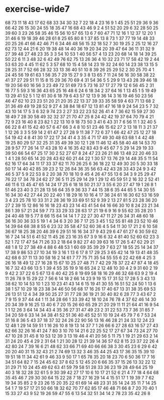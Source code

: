# exercise-wide7
68
73
11
18
43
17
62
68
33
34
30
32
7
22
18
4
23
16
9
1
45
25
51
29
36
9
36
66
42
26
15
30
24
55
18
35
47
16
68
43
46
9
2
4
51
52
20
29
6
32
28
50
25
39
60
3
23
26
58
35
46
15
56
10
57
65
13
6
7
60
47
71
12
16
1
12
37
12
20
1
31
46
6
19
18
39
46
28
61
8
25
65
80
8
1
37
85
13
8
73
1
37
77
19
14
48
33
20
25
26
41
66
42
46
71
6
34
46
48
56
15
32
18
52
7
30
19
25
2
25
12
16
27
62
73
12
44
21
6
20
19
38
48
14
40
36
19
20
34
20
39
47
64
36
11
31
32
9
27
39
48
27
48
23
35
3
3
54
10
53
1
40
56
57
4
13
23
20
68
14
18
14
39
25
50
22
6
11
3
48
32
6
42
49
76
62
75
13
26
36
4
10
32
23
71
17
58
42
19
2
44
53
63
20
4
45
11
62
5
3
57
68
10
15
4
58
14
23
19
32
24
60
14
23
38
13
15
5
28
25
31
7
52
66
28
32
33
13
36
40
51
10
8
39
26
25
29
52
2
30
25
70
4
1
24
45
56
19
61
63
1
56
35
7
29
15
27
9
3
8
13
65
7
11
24
56
16
30
58
38
22
41
37
27
29
51
11
15
8
15
29
36
70
69
4
31
54
36
5
5
29
9
13
43
28
39
46
18
19
20
56
60
16
56
3
23
49
72
51
69
73
5
73
16
37
17
27
79
12
6
56
45
2
31
16
77
5
59
3
16
36
43
65
25
16
48
6
24
6
18
34
2
37
64
16
1
13
45
1
5
19
49
13
29
41
52
5
1
12
61
30
6
18
79
6
43
57
12
13
9
36
14
3
16
19
46
50
23
56
46
47
62
10
23
23
51
20
21
20
35
22
13
37
39
33
35
58
59
4
63
71
13
68
2
31
36
49
49
19
28
52
9
27
4
38
84
18
67
12
13
81
47
16
18
9
24
54
23
5
7
32
43
10
14
17
5
3
6
32
9
74
23
2
27
33
22
23
52
26
41
4
7
36
62
15
59
27
30
18
49
7
28
30
58
49
32
32
37
21
70
47
25
8
24
42
42
19
37
64
70
79
4
21
72
9
23
16
40
8
23
82
1
22
13
10
9
18
73
50
3
41
6
43
31
7
6
56
11
1
32
40
5
66
22
8
41
15
42
40
57
6
47
66
3
4
8
10
51
23
46
15
62
27
2
13
18
11
3
21
37
1
12
26
3
3
5
59
14
2
61
47
2
27
28
9
11
38
7
72
6
37
1
66
42
47
25
12
27
18
54
19
42
4
8
41
30
17
22
17
34
41
4
3
35
4
71
17
49
30
48
63
68
1
4
42
48
19
25
80
29
57
32
25
31
35
49
39
30
12
1
28
11
46
12
45
58
40
48
14
53
70
28
9
57
77
26
14
17
43
28
10
4
16
35
42
83
43
9
45
67
7
5
29
14
29
19
33
39
50
66
54
67
25
17
30
2
52
27
67
8
24
47
23
26
21
86
13
48
22
20
46
33
1
4
1
28
50
65
14
20
28
43
62
60
21
44
22
1
30
57
13
76
29
14
48
35
5
11
54
62
16
17
64
34
11
17
33
37
62
11
70
26
25
6
36
18
22
12
49
30
20
5
30
33
18
50
17
14
40
42
85
39
23
2
12
26
84
36
35
56
63
42
43
28
33
43
24
9
3
42
46
5
37
5
9
22
53
8
2
20
38
70
18
10
9
45
4
26
47
55
13
6
34
3
9
25
29
47
76
22
17
34
78
24
62
27
36
5
11
25
29
14
29
1
29
12
45
59
51
2
16
32
2
52
41
46
11
6
13
45
47
65
14
24
17
25
6
18
18
50
21
37
3
55
6
20
27
47
19
1
26
8
1
51
46
23
40
3
21
28
13
56
64
35
9
36
33
7
44
15
38
6
35
44
65
5
14
30
55
16
34
30
42
27
44
20
22
40
1
18
29
16
10
16
4
17
36
24
61
16
30
62
53
16
59
3
4
23
25
78
10
33
31
2
28
36
19
33
69
51
52
9
39
2
13
27
81
5
23
28
36
20
27
2
39
15
12
86
16
16
18
23
43
23
14
43
41
54
64
16
66
30
10
8
24
23
21
34
86
1
39
57
21
24
59
7
73
33
29
33
28
63
17
21
19
6
9
16
9
55
62
35
28
20
1
24
40
48
19
5
77
8
66
15
64
14
14
1
7
22
27
30
47
11
27
26
34
31
48
60
18
36
16
30
36
33
5
19
1
4
34
6
3
20
36
7
17
25
3
45
1
52
55
81
48
23
52
10
46
14
39
64
68
38
8
55
6
23
32
35
58
47
52
60
36
4
5
54
11
30
17
21
2
6
10
58
36
67
18
25
38
20
46
39
6
29
51
16
16
34
37
9
43
29
6
47
61
27
6
30
59
62
16
7
24
14
51
6
41
52
11
45
26
23
16
35
67
3
9
16
6
32
4
81
40
52
60
62
23
3
52
1
72
17
47
54
71
26
33
2
18
64
9
82
27
40
39
63
16
17
26
5
47
62
29
21
48
1
8
12
27
38
49
4
88
6
48
53
1
60
69
35
39
29
7
63
27
18
55
25
14
34
37
17
38
9
86
53
27
10
34
19
3
16
1
13
6
17
8
17
29
25
3
65
42
14
19
13
41
48
35
42
68
6
37
11
13
30
58
16
2
14
61
7
77
75
71
35
54
55
55
6
22
42
68
4
25
3
26
16
18
49
12
27
16
28
15
67
10
25
27
48
71
7
42
29
78
37
22
47
87
4
18
45
16
7
32
43
66
13
5
1
39
4
55
35
19
9
16
65
24
2
12
48
10
30
4
2
9
31
60
2
19
9
42
2
37
22
6
5
67
13
6
40
42
25
8
19
69
58
18
16
29
46
32
68
63
9
2
19
4
11
26
78
9
15
29
22
7
56
6
14
18
2
66
14
23
9
19
15
17
31
52
17
28
5
3
43
13
38
62
10
14
53
10
1
23
10
23
41
43
14
6
15
19
41
30
55
16
51
52
24
50
1
13
6
38
1
57
10
29
18
23
38
34
46
50
56
68
17
16
26
17
40
67
13
31
38
35
69
53
26
13
51
12
4
34
39
50
25
27
31
77
28
36
19
21
30
40
82
6
28
77
3
43
67
2
7
9
15
9
37
44
44
1
11
34
28
66
1
33
39
42
18
10
24
76
78
4
37
62
46
14
30
20
34
39
9
16
25
13
40
6
7
20
15
26
60
65
29
21
20
29
11
11
21
64
41
16
9
54
1
1
12
26
3
64
14
34
43
4
35
36
27
31
47
49
23
2
31
22
53
73
7
36
31
85
7
34
20
59
6
33
14
34
38
41
52
51
36
40
45
52
51
10
19
24
45
79
7
6
7
53
24
31
16
8
36
5
43
37
18
37
32
24
26
22
90
56
13
16
46
28
21
24
33
12
24
23
12
48
1
29
14
59
51
1
16
26
10
8
19
13
14
37
7
1
26
66
6
27
28
63
16
57
27
43
62
66
32
26
16
41
24
7
80
3
10
70
14
21
6
22
25
52
17
27
67
34
73
24
27
70
47
10
28
31
45
8
10
53
12
39
3
13
19
46
4
41
20
56
5
11
75
1
19
21
29
63
2
14
31
24
20
45
4
29
2
31
64
1
21
30
28
12
21
39
14
36
57
62
8
15
23
37
22
26
4
42
80
24
7
39
16
6
21
48
62
33
66
71
69
40
66
66
38
3
30
45
23
6
29
6
42
20
20
40
31
15
32
43
21
2
74
69
13
32
3
46
35
44
25
43
17
36
35
15
39
10
19
51
18
11
34
42
61
9
46
33
9
50
17
1
65
78
35
20
18
23
70
6
50
36
17
7
16
34
51
64
82
7
15
24
45
62
37
8
62
5
12
45
20
6
66
35
37
15
26
13
32
22
12
31
29
71
10
24
45
49
62
63
41
59
79
58
51
28
33
36
23
19
28
49
64
25
19
40
3
18
32
28
32
61
5
9
30
39
42
27
17
10
6
10
17
21
52
6
21
4
77
18
4
64
68
35
45
46
7
29
30
30
64
15
22
28
7
18
27
16
29
14
4
15
51
17
1
19
39
7
7
62
19
34
35
85
2
9
23
26
15
20
35
22
61
69
14
48
23
31
35
14
24
35
11
7
14
25
54
1
7
19
57
17
21
50
66
18
32
62
70
77
62
85
17
46
48
71
66
8
7
20
70
40
1
15
33
27
43
9
52
19
26
59
47
55
6
13
54
32
51
34
14
2
78
23
35
42
26
8

